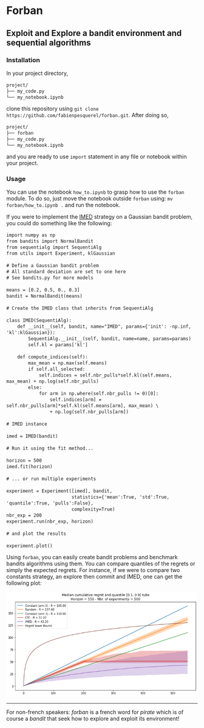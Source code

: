 # Forban
## Exploit and Explore a bandit environment and sequential algorithms

### Installation

In your project directory,
```
project/
├── my_code.py
└── my_notebook.ipynb
```
clone this repository using `git clone https://github.com/fabienpesquerel/forban.git`. After doing so,
```
project/
├── forban
├── my_code.py
└── my_notebook.ipynb
```
and you are ready to use `import` statement in any file or notebook within your project.

### Usage
You can use the notebook `how_to.ipynb` to grasp how to use the `forban` module. To do so, just move the notebook outside `forban` using:
`mv forban/how_to.ipynb .`
and run the notebook.

If you were to implement the [IMED](https://www.jmlr.org/papers/v16/honda15a.html) strategy on a Gaussian bandit problem, you could do something like the following:

```
import numpy as np
from bandits import NormalBandit
from sequentialg import SequentiAlg
from utils import Experiment, klGaussian

# Define a Gaussian bandit problem
# All standard deviation are set to one here
# See bandits.py for more models

means = [0.2, 0.5, 0., 0.3]
bandit = NormalBandit(means)

# Create the IMED class that inherits from SequentiAlg

class IMED(SequentiAlg):
    def __init__(self, bandit, name="IMED", params={'init': -np.inf, 'kl':klGaussian}):
        SequentiAlg.__init__(self, bandit, name=name, params=params)
        self.kl = params['kl']
    
    def compute_indices(self):
        max_mean = np.max(self.means)
        if self.all_selected:
            self.indices = self.nbr_pulls*self.kl(self.means, max_mean) + np.log(self.nbr_pulls)
        else:
            for arm in np.where(self.nbr_pulls != 0)[0]:
                self.indices[arm] = self.nbr_pulls[arm]*self.kl(self.means[arm], max_mean) \
                + np.log(self.nbr_pulls[arm])

# IMED instance

imed = IMED(bandit)

# Run it using the fit method...

horizon = 500
imed.fit(horizon)

# ... or run multiple experiments

experiment = Experiment([imed], bandit,
                        statistics={'mean':True, 'std':True, 'quantile':True, 'pulls':False},
                        complexity=True)
nbr_exp = 200
experiment.run(nbr_exp, horizon)

# and plot the results

experiment.plot()
```

Using `forban`, you can easily create bandit problems and benchmark bandits algorithms using them. You can compare quantiles of the regrets or simply the expected regrets. For instance, if we were to compare two constants strategy, an explore then commit and IMED, one can get the following plot:

![algo_comparison](./img/algo_1.png)


---
For non-french speakers: *forban* is a french word for *pirate* which is of course a *bandit* that seek how to explore and exploit its environment!
